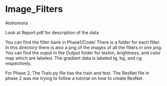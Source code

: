 # Image_Filters

Alohomora

Look at Report.pdf for description of the data

You can find the filter bank in Phase1/Code/ There is a folder for each filter. In this directory there is also a png of the images of all the filters in one png. You can find the ouput in the Output folder for texton, brightness, and color map which are labeled. The gradient data is labeled tg, bg, and cg respectively.

For Phase 2, The Train.py file has the train and test. The ResNet file in phase 2 was me trying to follow a tutorial on how to create ResNet.
